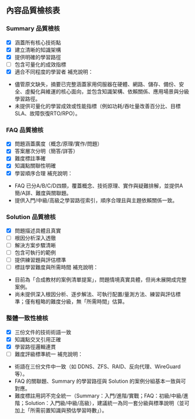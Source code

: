 ## 內容品質檢核表

### Summary 品質檢核
- [x] 涵蓋所有核心技術點
- [x] 建立清晰的知識架構
- [x] 提供明確的學習路徑
- [ ] 包含可量化的成效指標
- [x] 適合不同程度的學習者
補充說明：
- 儘管原文缺失，摘要已完整涵蓋家用伺服器在硬體、網路、儲存、備份、安全、虛擬化與維運的核心面向，並包含知識架構、依賴關係、應用場景與分級學習路徑。
- 未提供可量化的學習成效或性能指標（例如功耗/吞吐量改善百分比、目標SLA、故障恢復RTO/RPO）。

### FAQ 品質檢核
- [x] 問題涵蓋廣度（概念/原理/實作/問題）
- [x] 答案層次分明（簡答/詳答）
- [x] 難度標註準確
- [x] 知識點關聯性明確
- [x] 學習順序合理
補充說明：
- FAQ 已分A/B/C/D四類，覆蓋概念、技術原理、實作與疑難排解，並提供A簡/A詳、難度與關聯題。
- 提供入門/中級/高級之學習路徑索引，順序合理且與主題依賴關係一致。

### Solution 品質檢核
- [x] 問題描述具體且真實
- [ ] 根因分析深入透徹
- [ ] 解決方案步驟清晰
- [ ] 包含可執行的範例
- [ ] 提供練習題與評估標準
- [ ] 標註學習難度與所需時間
補充說明：
- 目前為「合成教材的案例清單提案」，問題情境真實具體，但尚未展開成完整案例。
- 尚未提供深入根因分析、逐步解法、可執行配置/量測方法、練習與評估標準；僅有粗略的難度分級，無「所需時間」估算。

### 整體一致性檢核
- [x] 三份文件的技術術語一致
- [x] 知識點交叉引用正確
- [x] 學習路徑邏輯連貫
- [ ] 難度評級標準統一
補充說明：
- 術語在三份文件中一致（如 DDNS、ZFS、RAID、反向代理、WireGuard 等）。
- FAQ 的關聯題、Summary 的學習路徑與 Solution 的案例分組基本一致與可對應。
- 難度標註用詞不完全統一（Summary：入門/進階/實戰；FAQ：初級/中級/進階；Solution：入門級/中級/高級），建議統一為同一套分級與標準說明（並可加上「所需前置知識與預估學習時數」）。